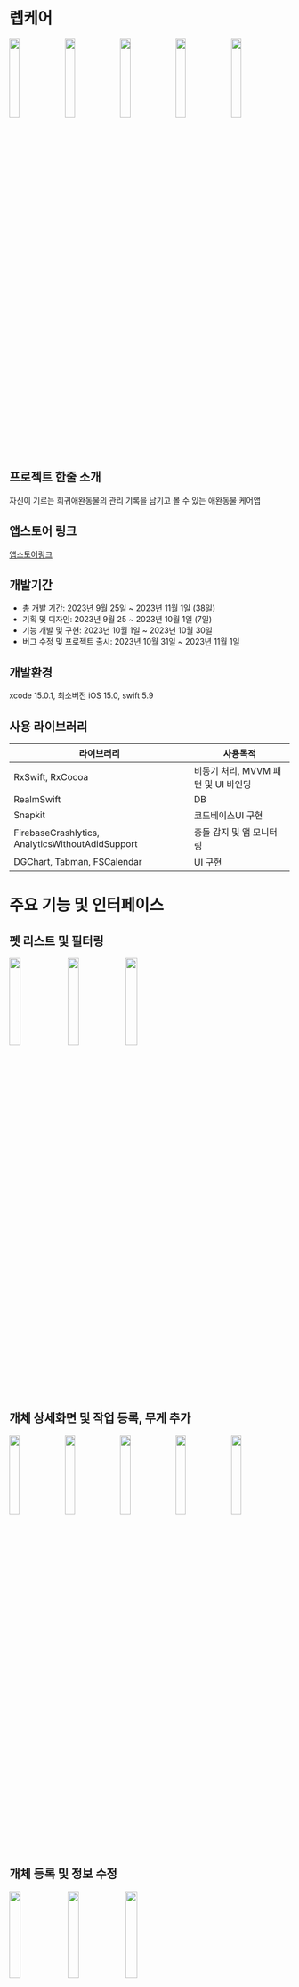 # 렙케어

<p width="100%">
  <img src ="https://github.com/Kim-Junhwan/RepCare/assets/58679737/fc9e7bb0-2e7b-4b6b-8ec4-e3bd6cf4fbc1" width="19%">
  <img src ="https://github.com/Kim-Junhwan/RepCare/assets/58679737/8c212999-5f27-4cdd-8f39-f9fa2614907a" width="19%">
  <img src ="https://github.com/Kim-Junhwan/RepCare/assets/58679737/a89ecd2d-afbd-4f20-8ec9-429cb7b1b245" width="19%">
  <img src ="https://github.com/Kim-Junhwan/RepCare/assets/58679737/c819f3aa-e724-4011-a127-39f366681f75" width="19%">
  <img src ="https://github.com/Kim-Junhwan/RepCare/assets/58679737/3d563cab-b056-47ea-bddd-c4baa5c2ea33" width="19%">
</p>

## 프로젝트 한줄 소개
자신이 기르는 희귀애완동물의 관리 기록을 남기고 볼 수 있는 애완동물 케어앱

## 앱스토어 링크

<a href="https://apps.apple.com/kr/app/%EB%A0%99%EC%BC%80%EC%96%B4/id6470812043">앱스토어링크</a>

## 개발기간
- 총 개발 기간: 2023년 9월 25일 ~ 2023년 11월 1일 (38일)
- 기획 및 디자인: 2023년 9월 25 ~ 2023년 10월 1일 (7일)
- 기능 개발 및 구현: 2023년 10월 1일 ~ 2023년 10월 30일
- 버그 수정 및 프로젝트 출시: 2023년 10월 31일 ~ 2023년 11월 1일

## 개발환경
xcode 15.0.1, 최소버전 iOS 15.0, swift 5.9 

## 사용 라이브러리

|라이브러리|사용목적|
|------|---|
|RxSwift, RxCocoa|비동기 처리, MVVM 패턴 및 UI 바인딩|
|RealmSwift|DB|
|Snapkit| 코드베이스UI 구현|
|FirebaseCrashlytics, AnalyticsWithoutAdidSupport|충돌 감지 및 앱 모니터링|
|DGChart, Tabman, FSCalendar|UI 구현|

# 주요 기능 및 인터페이스

## 펫 리스트 및 필터링
<p width="100%">
  <img src ="https://github.com/Kim-Junhwan/RepCare/assets/58679737/ce6d0d93-26fe-41df-8095-9bd12816b3e9" width="20%">
  <img src ="https://github.com/Kim-Junhwan/RepCare/assets/58679737/cd7770d8-368d-4673-a8d4-52600e272062" width="20%">
  <img src ="https://github.com/Kim-Junhwan/RepCare/assets/58679737/57e0b605-0461-477d-83ea-abccb87a64ec" width="20%">
</p>

## 개체 상세화면 및 작업 등록, 무게 추가
<p width="100%">
  <img src ="https://github.com/Kim-Junhwan/RepCare/assets/58679737/9341288d-8839-404c-9c45-af91daa8a23f" width="19%">
  <img src ="https://github.com/Kim-Junhwan/RepCare/assets/58679737/f223646d-b532-40b4-87d1-2e5565442d40" width="19%">
  <img src ="https://github.com/Kim-Junhwan/RepCare/assets/58679737/274ce93f-4d45-4490-bc1d-44e6fef7bd02" width="19%">
  <img src ="https://github.com/Kim-Junhwan/RepCare/assets/58679737/e90cb4ac-c957-470e-bd8f-aca7fb6cfbbf" width="19%">
  <img src ="https://github.com/Kim-Junhwan/RepCare/assets/58679737/84d1c167-e5e0-4fcd-9bdb-b28b1e709528" width="19%">
</p>

## 개체 등록 및 정보 수정
<p width="100%">
<img src ="https://github.com/Kim-Junhwan/RepCare/assets/58679737/61618aa9-34d2-49d3-843b-96b931f8c972" width="20%">
<img src ="https://github.com/Kim-Junhwan/RepCare/assets/58679737/0826ce9f-e656-4e86-9f08-c3503ab82f09" width="20%">
<img src ="https://github.com/Kim-Junhwan/RepCare/assets/58679737/cc64af4f-102b-439d-bb4d-fa13b5704b9e" width="20%">
</p>

## 종 추가 및 수정
<p width="100%">
<img src ="https://github.com/Kim-Junhwan/RepCare/assets/58679737/0bc846a7-35c5-4f3b-9174-efc7d384fed7" width="20%">
<img src ="https://github.com/Kim-Junhwan/RepCare/assets/58679737/b5f5bbd7-ebb9-4b69-98d0-cef35c0c495f" width="20%">
<img src ="https://github.com/Kim-Junhwan/RepCare/assets/58679737/28f3ab7c-8baf-481a-b84a-78c6ceb33478" width="20%">
</p>
